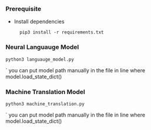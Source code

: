 ### Prerequisite
+ Install dependencies
    
        pip3 install -r requirements.txt

### Neural Languauge Model

    python3 languauge_model.py 

` you can put model path manually in the file in line where
           model.load_state_dict()

### Machine Translation Model

    python3 machine_translation.py

` you can put model path manually in the file in line where
           model.load_state_dict()